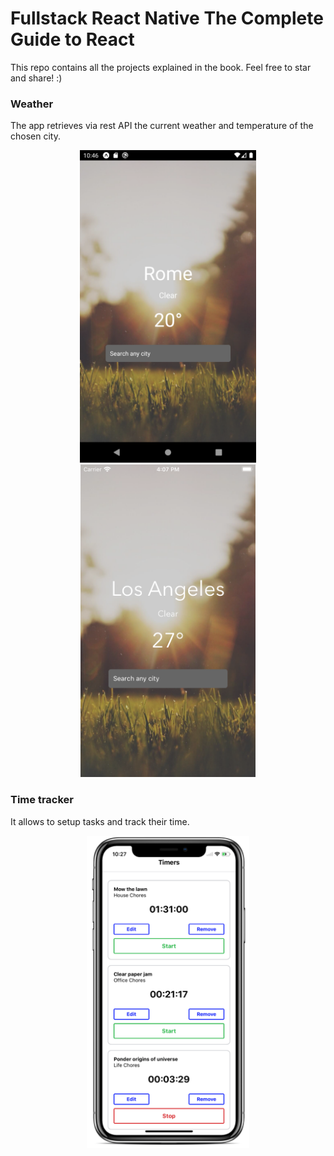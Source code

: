 # Fullstack React Native The Complete Guide to React

This repo contains all the projects explained in the book. Feel free to star and share! :) 
 

### Weather 

The app retrieves via rest API the current weather and temperature of the chosen city.

<div align="center">
    <img src="weather/screens/android.png" height="500"/>  
    <img src="weather/screens/iOS.png" height="500"/>
</div>

### Time tracker

It allows to setup tasks and track their time. 

<div align="center">
    <img src="timetracker/screens/ios.png" height="500"/>  
</div>
